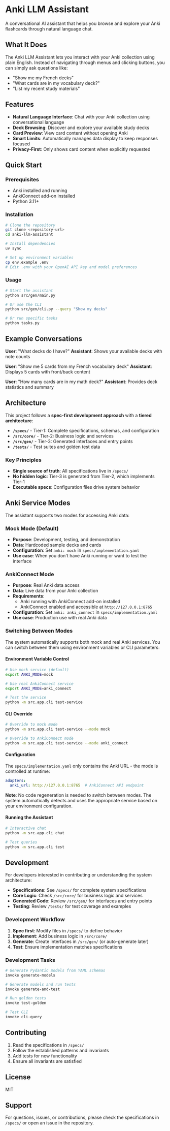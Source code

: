 # Anki LLM Assistant

A conversational AI assistant that helps you browse and explore your Anki flashcards through natural language chat.

## What It Does

The Anki LLM Assistant lets you interact with your Anki collection using plain English. Instead of navigating through menus and clicking buttons, you can simply ask questions like:

- "Show me my French decks"
- "What cards are in my vocabulary deck?"
- "List my recent study materials"

## Features

- **Natural Language Interface**: Chat with your Anki collection using conversational language
- **Deck Browsing**: Discover and explore your available study decks
- **Card Preview**: View card content without opening Anki
- **Smart Limits**: Automatically manages data display to keep responses focused
- **Privacy-First**: Only shows card content when explicitly requested

## Quick Start

### Prerequisites
- Anki installed and running
- AnkiConnect add-on installed
- Python 3.11+

### Installation
```bash
# Clone the repository
git clone <repository-url>
cd anki-llm-assistant

# Install dependencies
uv sync

# Set up environment variables
cp env.example .env
# Edit .env with your OpenAI API key and model preferences
```

### Usage
```bash
# Start the assistant
python src/gen/main.py

# Or use the CLI
python src/gen/cli.py --query "Show my decks"

# Or run specific tasks
python tasks.py
```

## Example Conversations

**User**: "What decks do I have?"
**Assistant**: Shows your available decks with note counts

**User**: "Show me 5 cards from my French vocabulary deck"
**Assistant**: Displays 5 cards with front/back content

**User**: "How many cards are in my math deck?"
**Assistant**: Provides deck statistics and summary

## Architecture

This project follows a **spec-first development approach** with a **tiered architecture**:

- **`/specs/`** - Tier-1: Complete specifications, schemas, and configuration
- **`/src/core/`** - Tier-2: Business logic and services
- **`/src/gen/`** - Tier-3: Generated interfaces and entry points
- **`/tests/`** - Test suites and golden test data

### Key Principles
- **Single source of truth**: All specifications live in `/specs/`
- **No hidden logic**: Tier-3 is generated from Tier-2, which implements Tier-1
- **Executable specs**: Configuration files drive system behavior

## Anki Service Modes

The assistant supports two modes for accessing Anki data:

### Mock Mode (Default)
- **Purpose**: Development, testing, and demonstration
- **Data**: Hardcoded sample decks and cards
- **Configuration**: Set `anki: mock` in `specs/implementation.yaml`
- **Use case**: When you don't have Anki running or want to test the interface

### AnkiConnect Mode
- **Purpose**: Real Anki data access
- **Data**: Live data from your Anki collection
- **Requirements**: 
  - Anki running with AnkiConnect add-on installed
  - AnkiConnect enabled and accessible at `http://127.0.0.1:8765`
- **Configuration**: Set `anki: anki_connect` in `specs/implementation.yaml`
- **Use case**: Production use with real Anki data

### Switching Between Modes

The system automatically supports both mock and real Anki services. You can switch between them using environment variables or CLI parameters:

#### Environment Variable Control
```bash
# Use mock service (default)
export ANKI_MODE=mock

# Use real AnkiConnect service
export ANKI_MODE=anki_connect

# Test the service
python -m src.app.cli test-service
```

#### CLI Override
```bash
# Override to mock mode
python -m src.app.cli test-service --mode mock

# Override to AnkiConnect mode
python -m src.app.cli test-service --mode anki_connect
```

#### Configuration
The `specs/implementation.yaml` only contains the Anki URL - the mode is controlled at runtime:
```yaml
adapters:
  anki_url: http://127.0.0.1:8765  # AnkiConnect API endpoint
```

**Note**: No code regeneration is needed to switch between modes. The system automatically detects and uses the appropriate service based on your environment configuration.

#### Running the Assistant
```bash
# Interactive chat
python -m src.app.cli chat

# Test queries
python -m src.app.cli test
```

## Development

For developers interested in contributing or understanding the system architecture:

- **Specifications**: See `/specs/` for complete system specifications
- **Core Logic**: Check `/src/core/` for business logic and services
- **Generated Code**: Review `/src/gen/` for interfaces and entry points
- **Testing**: Review `/tests/` for test coverage and examples

### Development Workflow
1. **Spec first**: Modify files in `/specs/` to define behavior
2. **Implement**: Add business logic in `/src/core/`
3. **Generate**: Create interfaces in `/src/gen/` (or auto-generate later)
4. **Test**: Ensure implementation matches specifications

### Development Tasks
```bash
# Generate Pydantic models from YAML schemas
invoke generate-models

# Generate models and run tests
invoke generate-and-test

# Run golden tests
invoke test-golden

# Test CLI
invoke cli-query
```

## Contributing

1. Read the specifications in `/specs/`
2. Follow the established patterns and invariants
3. Add tests for new functionality
4. Ensure all invariants are satisfied

## License

MIT

## Support

For questions, issues, or contributions, please check the specifications in `/specs/` or open an issue in the repository.
